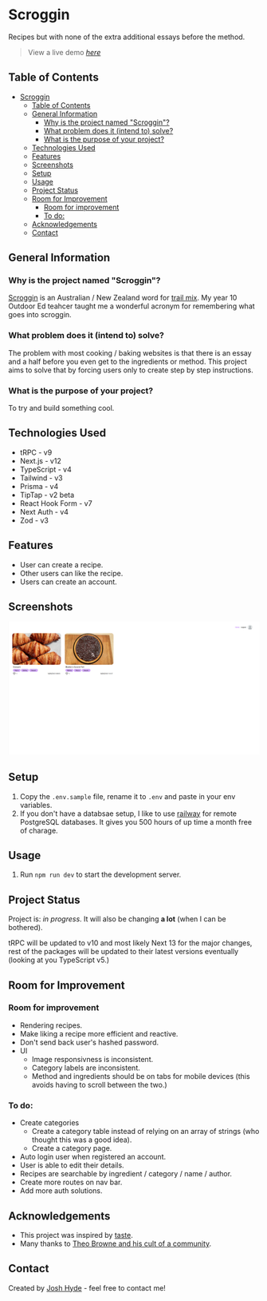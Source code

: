 # Scroggin

Recipes but with none of the extra additional essays before the method.

> View a live demo [_here_](https://scroggin.au)

## Table of Contents

- [Scroggin](#scroggin)
  - [Table of Contents](#table-of-contents)
  - [General Information](#general-information)
    - [Why is the project named "Scroggin"?](#why-is-the-project-named-scroggin)
    - [What problem does it (intend to) solve?](#what-problem-does-it-intend-to-solve)
    - [What is the purpose of your project?](#what-is-the-purpose-of-your-project)
  - [Technologies Used](#technologies-used)
  - [Features](#features)
  - [Screenshots](#screenshots)
  - [Setup](#setup)
  - [Usage](#usage)
  - [Project Status](#project-status)
  - [Room for Improvement](#room-for-improvement)
    - [Room for improvement](#room-for-improvement-1)
    - [To do:](#to-do)
  - [Acknowledgements](#acknowledgements)
  - [Contact](#contact)

## General Information

### Why is the project named "Scroggin"?

[Scroggin](https://en.wiktionary.org/wiki/scroggin) is an Australian / New Zealand word for [trail mix](https://en.wiktionary.org/wiki/trail_mix). My year 10 Outdoor Ed teahcer taught me a wonderful acronym for remembering what goes into scroggin.

### What problem does it (intend to) solve?

The problem with most cooking / baking websites is that there is an essay and a half before you even get to the ingredients or method. This project aims to solve that by forcing users only to create step by step instructions.

### What is the purpose of your project?

To try and build something cool.

## Technologies Used

- tRPC - v9
- Next.js - v12
- TypeScript - v4
- Tailwind - v3
- Prisma - v4
- TipTap - v2 beta
- React Hook Form - v7
- Next Auth - v4
- Zod - v3

## Features

- User can create a recipe.
- Other users can like the recipe.
- Users can create an account.

## Screenshots

![Home Page](public/preview.png)

## Setup

1. Copy the `.env.sample` file, rename it to `.env` and paste in your env variables.
2. If you don't have a databsae setup, I like to use [railway](https://railway.app/) for remote PostgreSQL databases. It gives you 500 hours of up time a month free of charage.

## Usage

1. Run `npm run dev` to start the development server.

## Project Status

Project is: _in progress_. It will also be changing **a lot** (when I can be bothered).

tRPC will be updated to v10 and most likely Next 13 for the major changes, rest of the packages will be updated to their latest versions eventually (looking at you TypeScript v5.)

## Room for Improvement

### Room for improvement

- Rendering recipes.
- Make liking a recipe more efficient and reactive.
- Don't send back user's hashed password.
- UI
  - Image responsivness is inconsistent.
  - Category labels are inconsistent.
  - Method and ingredients should be on tabs for mobile devices (this avoids having to scroll between the two.)

### To do:

- Create categories
  - Create a category table instead of relying on an array of strings (who thought this was a good idea).
  - Create a category page.
- Auto login user when registered an account.
- User is able to edit their details.
- Recipes are searchable by ingredient / category / name / author.
- Create more routes on nav bar.
- Add more auth solutions.

## Acknowledgements

- This project was inspired by [taste](https://www.taste.com.au).
- Many thanks to [Theo Browne and his cult of a community](https://t3.gg/links).

## Contact

Created by [Josh Hyde](https://joshhyde.me/) - feel free to contact me!
